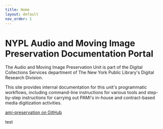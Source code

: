 ```yaml
---
title: Home
layout: default
nav_order: 1
---
```


# NYPL Audio and Moving Image Preservation Documentation Portal
The Audio and Moving Image Preservation Unit is part of the Digital Collections Services department of The New York Public Library's Digital Research Division. 

This site provides internal documentation for this unit's programmatic workflows, including command-line instructions for various tools and step-by-step instructions for carrying out PAMI's in-house and contract-based media digitization activities.

[ami-preservation on GitHub](https://github.com/NYPL/ami-preservation)

test